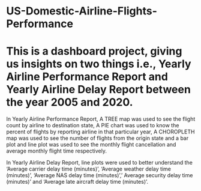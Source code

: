 # US-Domestic-Airline-Flights-Performance
# This is a dashboard project, giving us insights on two things i.e., Yearly Airline Performance Report and Yearly Airline Delay Report between the year 2005 and 2020.

In Yearly Airline Performance Report, A TREE map was used to see the flight count by airline to destination state, A PIE chart was used to know the percent of flights by    reporting airline in that particular year, A CHOROPLETH map was used to see the number of flights from the origin state and a bar plot and line plot was used to see the monthly flight cancellation and average monthly flight time respectively.

In Yearly Airline Delay Report, line plots were used to better understand the ‘Average carrier delay time (minutes)’, ‘Average weather delay time (minutes)’, ‘Average NAS delay time (minutes)’,’ Average security delay time (minutes)’ and ‘Average late aircraft delay time (minutes)’.
